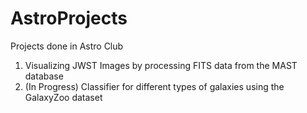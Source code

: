 # AstroProjects

Projects done in Astro Club
1. Visualizing JWST Images by processing FITS data from the MAST database
2. (In Progress) Classifier for different types of galaxies using the GalaxyZoo dataset
